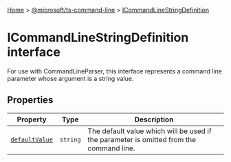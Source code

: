 [Home](./index) &gt; [@microsoft/ts-command-line](./ts-command-line.md) &gt; [ICommandLineStringDefinition](./ts-command-line.icommandlinestringdefinition.md)

# ICommandLineStringDefinition interface

For use with CommandLineParser, this interface represents a command line parameter whose argument is a string value.

## Properties

|  Property | Type | Description |
|  --- | --- | --- |
|  [`defaultValue`](./ts-command-line.icommandlinestringdefinition.defaultvalue.md) | `string` | The default value which will be used if the parameter is omitted from the command line. |


